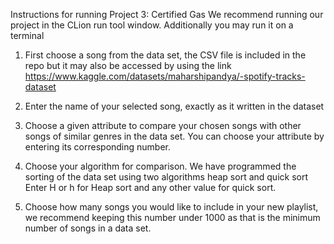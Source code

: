 Instructions for running Project 3: Certified Gas
We recommend running our project in the CLion run tool window. Additionally you may run it on a terminal

1) First choose a song from the data set, the CSV file is included in the repo but it may also be accessed by using the link https://www.kaggle.com/datasets/maharshipandya/-spotify-tracks-dataset

2) Enter the name of your selected song, exactly as it written in the dataset

3) Choose a given attribute to compare your chosen songs with other songs of similar genres in the data set. 
   You can choose your attribute by entering its corresponding number.

4) Choose your algorithm for comparison. We have programmed the sorting of the data set using two algorithms heap sort and quick sort
   Enter H or h for Heap sort and any other value for quick sort.

5) Choose how many songs you would like to include in your new playlist, we recommend keeping this number under 1000 as that is the minimum number of songs in a data set. 
